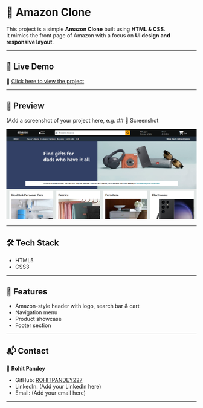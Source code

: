 # 🛒 Amazon Clone

This project is a simple **Amazon Clone** built using **HTML & CSS**.  
It mimics the front page of Amazon with a focus on **UI design and responsive layout**.

---

## 🚀 Live Demo
🔗 [Click here to view the project](https://rohitpandey227.github.io/Amazon-clone/)

---

## 📸 Preview
(Add a screenshot of your project here, e.g. ## 📸 Screenshot

![Project Screenshot](screenshot.png)


---

## 🛠️ Tech Stack
- HTML5
- CSS3

---

## 📂 Features
- Amazon-style header with logo, search bar & cart
- Navigation menu
- Product showcase
- Footer section

---

## 📬 Contact
👤 **Rohit Pandey**  
- GitHub: [ROHITPANDEY227](https://github.com/ROHITPANDEY227)  
- LinkedIn: (Add your LinkedIn here)  
- Email: (Add your email here)  

---
